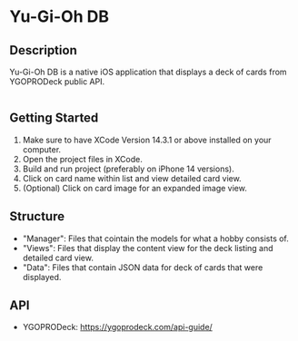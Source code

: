 #  Yu-Gi-Oh DB

## Description

Yu-Gi-Oh DB is a native iOS application that displays a deck of cards from YGOPRODeck public API.

![]()

## Getting Started

1. Make sure to have XCode Version 14.3.1 or above installed on your computer.
2. Open the project files in XCode.
3. Build and run project (preferably on iPhone 14 versions).
4. Click on card name within list and view detailed card view.
5. (Optional) Click on card image for an expanded image view.

## Structure

- "Manager": Files that cointain the models for what a hobby consists of.
- "Views": Files that display the content view for the deck listing and detailed card view.
- "Data": Files that contain JSON data for deck of cards that were displayed.

## API

- YGOPRODeck: https://ygoprodeck.com/api-guide/
